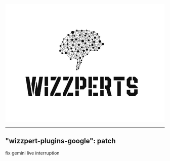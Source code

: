 ![Wizzpert Logo](wizzpert-plugins/assets/logo.png)

---
"wizzpert-plugins-google": patch
---

fix gemini live interruption
